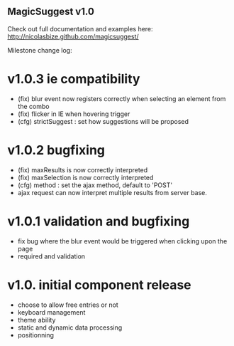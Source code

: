 MagicSuggest v1.0
--------------------------

Check out full documentation and examples here: http://nicolasbize.github.com/magicsuggest/

Milestone change log:

v1.0.3 ie compatibility
=======================
- (fix) blur event now registers correctly when selecting an element from the combo
- (fix) flicker in IE when hovering trigger
- (cfg) strictSuggest : set how suggestions will be proposed

v1.0.2 bugfixing
================
- (fix) maxResults is now correctly interpreted
- (fix) maxSelection is now correctly interpreted
- (cfg) method : set the ajax method, default to 'POST'
- ajax request can now interpret multiple results from server base.

v1.0.1 validation and bugfixing
===============================
- fix bug where the blur event would be triggered when clicking upon the page
- required and validation

v1.0. initial component release
===============================
- choose to allow free entries or not
- keyboard management
- theme ability
- static and dynamic data processing 
- positionning